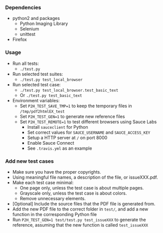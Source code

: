 ### Dependencies

- python2 and packages
  - Python Imaging Library
  - Selenium
  - unittest
- Firefox

### Usage
- Run all tests:
  - `./test.py`
- Run selected test suites:
  - `./test.py test_local_browser`
- Run selected test case:
  - `./test.py test_local_browser.test_basic_text`
  - Or `./test.py test_basic_text`
- Environment variables:
  - Set `P2H_TEST_SAVE_TMP=1` to keep the temporary files in `/tmp/pdf2htmlEX_test`
  - Set `P2H_TEST_GEN=1` to generate new reference files
  - Set `P2H_TEST_REMOTE=1` to test different browsers using Sauce Labs
    - Install `sauceclient` for Python
    - Set correct values for `SAUCE_USERNAME` and `SAUCE_ACCESS_KEY`
    - Setup a HTTP server at `/` on port 8000
    - Enable Sauce Connect
    - See `.travis.yml` as an example

### Add new test cases

- Make sure you have the proper copyrights.
- Using meaningful file names, a description of the file, or issueXXX.pdf.
- Make each test case minimal:
  - One page only, unless the test case is about multiple pages.
  - Grayscale only, unless the test case is about colors.
  - Remove unnecessary elements.
- [Optional] Include the source files that the PDF file is generated from.
- Add the new PDF file to the correct folder in `test/`, and add a new function in the corresponding Python file
- Run `P2H_TEST_GEN=1 test/test.py test_issueXXX` to generate the reference, assuming that the new function is called `test_issueXXX`

